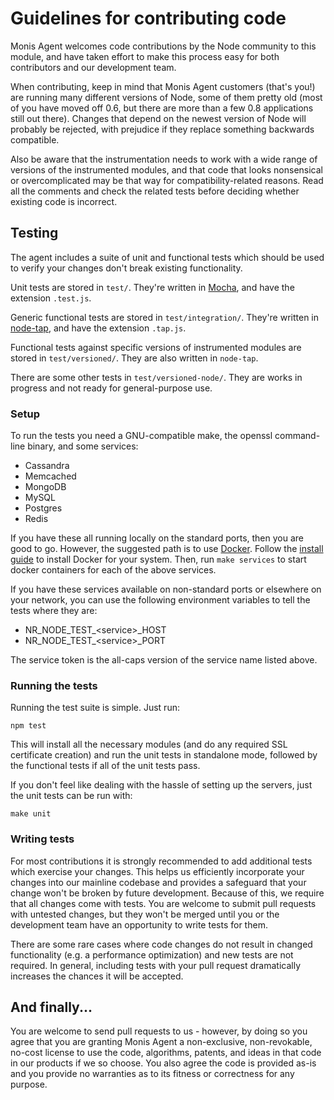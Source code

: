 # Guidelines for contributing code

Monis Agent welcomes code contributions by the Node community to this module, and
have taken effort to make this process easy for both contributors and our
development team.

When contributing, keep in mind that Monis Agent customers (that's you!) are
running many different versions of Node, some of them pretty old (most of you
have moved off 0.6, but there are more than a few 0.8 applications still out
there). Changes that depend on the newest version of Node will probably be
rejected, with prejudice if they replace something backwards compatible.

Also be aware that the instrumentation needs to work with a wide range of
versions of the instrumented modules, and that code that looks nonsensical or
overcomplicated may be that way for compatibility-related reasons. Read all the
comments and check the related tests before deciding whether existing code is
incorrect.

## Testing

The agent includes a suite of unit and functional tests which should be used to
verify your changes don't break existing functionality.

Unit tests are stored in `test/`. They're written in
[Mocha](http://visionmedia.github.io/mocha/), and have the extension
`.test.js`.

Generic functional tests are stored in `test/integration/`. They're written in
[node-tap](https://github.com/isaacs/node-tap), and have the extension
`.tap.js`.

Functional tests against specific versions of instrumented modules are stored in
`test/versioned/`. They are also written in `node-tap`.

There are some other tests in `test/versioned-node/`. They are works in progress
and not ready for general-purpose use.


### Setup

To run the tests you need a GNU-compatible make, the openssl command-line
binary, and some services:

* Cassandra
* Memcached
* MongoDB
* MySQL
* Postgres
* Redis

If you have these all running locally on the standard ports, then you are good
to go. However, the suggested path is to use [Docker](http://www.docker.com).
Follow the [install guide](https://docs.docker.com/installation/#installation)
to install Docker for your system. Then, run `make services` to start docker
containers for each of the above services.

If you have these services available on non-standard ports or elsewhere on your
network, you can use the following environment variables to tell the tests where
they are:

* NR_NODE\_TEST_&lt;service&gt;\_HOST
* NR_NODE\_TEST_&lt;service&gt;\_PORT

The service token is the all-caps version of the service name listed above.

### Running the tests

Running the test suite is simple.  Just run:

    npm test

This will install all the necessary modules (and do any required SSL certificate
creation) and run the unit tests in standalone mode, followed by the functional
tests if all of the unit tests pass.

If you don't feel like dealing with the hassle of setting up the servers, just
the unit tests can be run with:

    make unit

### Writing tests

For most contributions it is strongly recommended to add additional tests which
exercise your changes. This helps us efficiently incorporate your changes into
our mainline codebase and provides a safeguard that your change won't be broken
by future development. Because of this, we require that all changes come with
tests. You are welcome to submit pull requests with untested changes, but they
won't be merged until you or the development team have an opportunity to write
tests for them.

There are some rare cases where code changes do not result in changed
functionality (e.g. a performance optimization) and new tests are not required.
In general, including tests with your pull request dramatically increases the
chances it will be accepted.

## And finally...

You are welcome to send pull requests to us - however, by doing so you agree
that you are granting Monis Agent a non-exclusive, non-revokable, no-cost license
to use the code, algorithms, patents, and ideas in that code in our products if
we so choose. You also agree the code is provided as-is and you provide no
warranties as to its fitness or correctness for any purpose.
